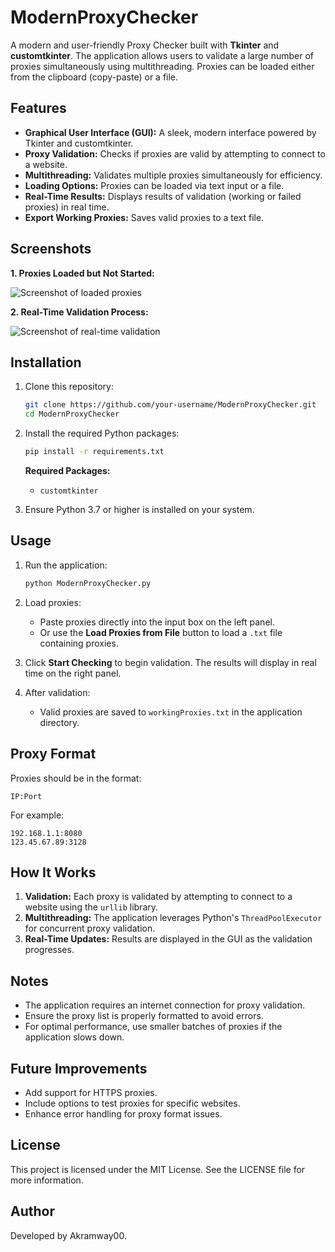 # ModernProxyChecker

A modern and user-friendly Proxy Checker built with **Tkinter** and **customtkinter**. The application allows users to validate a large number of proxies simultaneously using multithreading. Proxies can be loaded either from the clipboard (copy-paste) or a file.

## Features

- **Graphical User Interface (GUI):** A sleek, modern interface powered by Tkinter and customtkinter.
- **Proxy Validation:** Checks if proxies are valid by attempting to connect to a website.
- **Multithreading:** Validates multiple proxies simultaneously for efficiency.
- **Loading Options:** Proxies can be loaded via text input or a file.
- **Real-Time Results:** Displays results of validation (working or failed proxies) in real time.
- **Export Working Proxies:** Saves valid proxies to a text file.

## Screenshots

**1. Proxies Loaded but Not Started:**

![Screenshot of loaded proxies](INSERT_URL_HERE)

**2. Real-Time Validation Process:**

![Screenshot of real-time validation](INSERT_URL_HERE)

## Installation

1. Clone this repository:
   ```bash
   git clone https://github.com/your-username/ModernProxyChecker.git
   cd ModernProxyChecker
   ```

2. Install the required Python packages:
   ```bash
   pip install -r requirements.txt
   ```

   **Required Packages:**
   - `customtkinter`

3. Ensure Python 3.7 or higher is installed on your system.

## Usage

1. Run the application:
   ```bash
   python ModernProxyChecker.py
   ```

2. Load proxies:
   - Paste proxies directly into the input box on the left panel.
   - Or use the **Load Proxies from File** button to load a `.txt` file containing proxies.

3. Click **Start Checking** to begin validation. The results will display in real time on the right panel.

4. After validation:
   - Valid proxies are saved to `workingProxies.txt` in the application directory.

## Proxy Format

Proxies should be in the format:
```
IP:Port
```
For example:
```
192.168.1.1:8080
123.45.67.89:3128
```

## How It Works

1. **Validation:** Each proxy is validated by attempting to connect to a website using the `urllib` library.
2. **Multithreading:** The application leverages Python's `ThreadPoolExecutor` for concurrent proxy validation.
3. **Real-Time Updates:** Results are displayed in the GUI as the validation progresses.

## Notes

- The application requires an internet connection for proxy validation.
- Ensure the proxy list is properly formatted to avoid errors.
- For optimal performance, use smaller batches of proxies if the application slows down.

## Future Improvements

- Add support for HTTPS proxies.
- Include options to test proxies for specific websites.
- Enhance error handling for proxy format issues.

## License

This project is licensed under the MIT License. See the LICENSE file for more information.

## Author

Developed by Akramway00.
